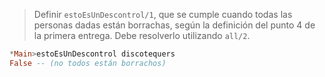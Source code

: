 > Definir `estoEsUnDescontrol/1`, que se cumple cuando todas las personas dadas están borrachas, según la definición del punto 4 de la primera entrega. Debe resolverlo utilizando `all/2`.

``` haskell
*Main>estoEsUnDescontrol discotequers
False -- (no todos están borrachos) 
```